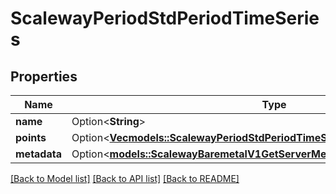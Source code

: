 # ScalewayPeriodStdPeriodTimeSeries

## Properties

Name | Type | Description | Notes
------------ | ------------- | ------------- | -------------
**name** | Option<**String**> |  | [optional]
**points** | Option<[**Vec<models::ScalewayPeriodStdPeriodTimeSeriesPeriodPoint>**](scaleway.std.TimeSeries.Point.md)> |  | [optional]
**metadata** | Option<[**models::ScalewayBaremetalV1GetServerMetricsResponsePingsMetadata**](scaleway_baremetal_v1_GetServerMetricsResponse_pings_metadata.md)> |  | [optional]

[[Back to Model list]](../README.md#documentation-for-models) [[Back to API list]](../README.md#documentation-for-api-endpoints) [[Back to README]](../README.md)



